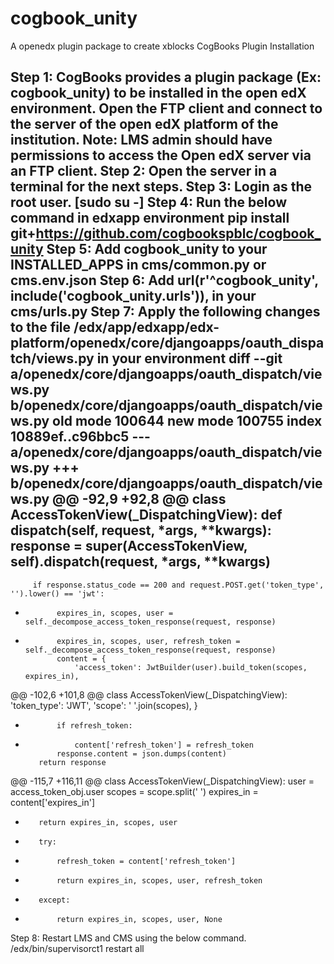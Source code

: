 # cogbook_unity
A openedx plugin package to create xblocks
CogBooks Plugin Installation

Step 1: CogBooks provides a plugin package (Ex: cogbook_unity) to be installed in the open edX environment. Open the FTP client and connect to the server of the open edX platform of the institution.
Note: LMS admin should have permissions to access the Open edX server via an FTP client.
Step 2: Open the server in a terminal for the next steps. 
Step 3: Login as the root user. [sudo su -]
Step 4: Run the below command in edxapp environment
pip install git+https://github.com/cogbookspblc/cogbook_unity
Step 5:  Add cogbook_unity  to your INSTALLED_APPS in cms/common.py or cms.env.json
Step 6: Add url(r'^cogbook_unity', include('cogbook_unity.urls')),  in your cms/urls.py
Step 7: Apply the following changes to the file /edx/app/edxapp/edx-platform/openedx/core/djangoapps/oauth_dispatch/views.py in your environment
diff --git a/openedx/core/djangoapps/oauth_dispatch/views.py b/openedx/core/djangoapps/oauth_dispatch/views.py
old mode 100644
new mode 100755
index 10889ef..c96bbc5
--- a/openedx/core/djangoapps/oauth_dispatch/views.py
+++ b/openedx/core/djangoapps/oauth_dispatch/views.py
@@ -92,9 +92,8 @@ class AccessTokenView(_DispatchingView):
     def dispatch(self, request, *args, **kwargs):
         response = super(AccessTokenView, self).dispatch(request, *args, **kwargs)
-
         if response.status_code == 200 and request.POST.get('token_type', '').lower() == 'jwt':
-            expires_in, scopes, user = self._decompose_access_token_response(request, response)
+            expires_in, scopes, user, refresh_token = self._decompose_access_token_response(request, response)
             content = {
                 'access_token': JwtBuilder(user).build_token(scopes, expires_in),
@@ -102,6 +101,8 @@ class AccessTokenView(_DispatchingView):
                 'token_type': 'JWT',
                 'scope': ' '.join(scopes),
             }
+            if refresh_token:
+                content['refresh_token'] = refresh_token
             response.content = json.dumps(content)
         return response
@@ -115,7 +116,11 @@ class AccessTokenView(_DispatchingView):
         user = access_token_obj.user
         scopes = scope.split(' ')
         expires_in = content['expires_in']
-        return expires_in, scopes, user
+        try:
+            refresh_token = content['refresh_token']
+            return expires_in, scopes, user, refresh_token
+        except:
+            return expires_in, scopes, user, None


Step 8: Restart LMS and CMS using the below command. 
/edx/bin/supervisorct1 restart all
